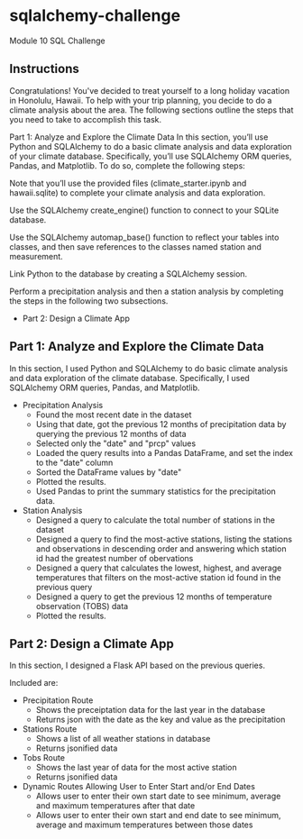 # sqlalchemy-challenge
Module 10 SQL Challenge

## Instructions
Congratulations! You've decided to treat yourself to a long holiday vacation in Honolulu, Hawaii. To help with your trip planning, you decide to do a climate analysis about the area. The following sections outline the steps that you need to take to accomplish this task.

Part 1: Analyze and Explore the Climate Data
In this section, you’ll use Python and SQLAlchemy to do a basic climate analysis and data exploration of your climate database. Specifically, you’ll use SQLAlchemy ORM queries, Pandas, and Matplotlib. To do so, complete the following steps:

Note that you’ll use the provided files (climate_starter.ipynb and hawaii.sqlite) to complete your climate analysis and data exploration.

Use the SQLAlchemy create_engine() function to connect to your SQLite database.

Use the SQLAlchemy automap_base() function to reflect your tables into classes, and then save references to the classes named station and measurement.

Link Python to the database by creating a SQLAlchemy session.

Perform a precipitation analysis and then a station analysis by completing the steps in the following two subsections.

* Part 2: Design a Climate App

## Part 1: Analyze and Explore the Climate Data
In this section, I used Python and SQLAlchemy to do basic climate analysis and data exploration of the climate database. Specifically, I used SQLAlchemy ORM queries, Pandas, and Matplotlib.
* Precipitation Analysis
   - Found the most recent date in the dataset 
   - Using that date, got the previous 12 months of precipitation data by querying the previous 12 months of data
   - Selected only the "date" and "prcp" values
   - Loaded the query results into a Pandas DataFrame, and set the index to the "date" column
   - Sorted the DataFrame values by "date"
   - Plotted the results.
   - Used Pandas to print the summary statistics for the precipitation data.
* Station Analysis
   - Designed a query to calculate the total number of stations in the dataset
   - Designed a query to find the most-active stations, listing the stations and observations in descending order and answering which station id had the greatest number of obervations
   - Designed a query that calculates the lowest, highest, and average temperatures that filters on the most-active station id found in the previous query
   - Designed a query to get the previous 12 months of temperature observation (TOBS) data
   - Plotted the results.
   
## Part 2: Design a Climate App
In this section, I designed a Flask API based on the previous queries. 

Included are:
* Precipitation Route
   - Shows the preceiptation data for the last year in the database
   - Returns json with the date as the key and value as the precipitation
* Stations Route
   - Shows a list of all weather stations in database
   - Returns jsonified data 
* Tobs Route
   - Shows the last year of data for the most active station
   - Returns jsonified data 
* Dynamic Routes Allowing User to Enter Start and/or End Dates
   - Allows user to enter their own start date to see minimum, average and maximum temperatures after that date
   - Allows user to enter their own start and end date to see minimum, average and maximum temperatures between those dates
